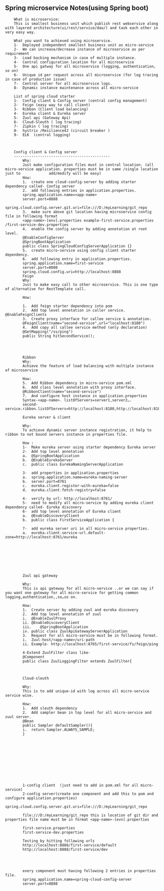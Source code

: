 Spring microservice Notes(using Spring boot)
----------------------------------------------
		 
		What is microservice:
		This is smallest business unit which publish rest webservice along with layered architecture(ui/rest/service/dao/) and task each other in very easy way.
		
		What you want to achieved using microservice.
		1-	Deployed independent smallest business unit as micro-service
		2-	We can increase/decrease instance of microservice as per requirement
		3-	Load backing mechanism in case of multiple instance.
		4-	Central configuration location for all microservice
		5-	One api gatway for all microservice (logging, authentication, so on)
		6-	Unique id per request across all microservice (for log tracing in case of production issue)
		7-	Central server for all microservice logs.
		8-	Dynamic instance maintenance across all micro-service
		
		List of spring cloud starter
		1-	Config client & Config server (central config management)
		2-	Feign (easy way to call client)
		3-	Ribbon (Client load balancing)
		4-	Eureka client & Eureka server
		5-	Zuul api (Gateway Api)
		6-	Cloud-Sleuth ( log tracing)
		7-	Zipkin ( log tracing)
		8-	hystrix /Resilience4J (circuit breaker )
		9-	ELK  (central logging)
		
		
		
		Config client & Config server
		--------------------------------------------
			Why:
			Just make configuration files must in central location. (all micro-service application. properties must be in same /single location just to 			add/modify will be easy)
			How:
			1.	create one cloud-config-server by adding starter dependency called- Config server
			2.	add following entries in application.properties.
			spring.application.name=<app-name>
			server.port=8888
			spring.cloud.config.server.git.uri=file:///D:/myLearning/git_repo
			3.	make sure above git location having microservice config file in following format
			<app-name>-[env].properties example-first-service.properties /first-service-dev.properties
			4.	enable the config server by adding annotation at root level.
			@EnableConfigServer
			@SpringBootApplication
			public class SpringCloudConfigServerApplication {}
			5.	create micro-service using config client starter dependency.
			6.	add following entry in application.properties.
			spring.application.name=first-service
			server.port=8080
			spring.cloud.config.uri=http://localhost:8888
			Feign
			Why:
			Just to make easy call to other microservice. This is one type of alternative for RestTemplate call.
			
			How:
			
			1.	Add feign starter dependency into pom
			2.	Add top level annotation in caller service. @EnableFeignClients
			3.	Create proxy interface for callee service & annotation.
			@FeignClient(name="second-service",url="localhost:8180")
			4.	Add copy all callee service method (only declaration)
			@GetMapping("/ss/ping")
			public String hitSecondService();
			
			
			
			
			Ribbon
			Why:
			Achieve the feature of load balancing with multiple instance of microservice
			
			How:
			5.	Add Ribbon dependency in micro-service pom.xml
			6.	Add class level annotation with proxy interface.
			@RibbonClient(name="second-service")
			7.	And configure host instance in application.properties 
			Syntax-<app-name>. listOfServers=server1,server2….
			second-service.ribbon.listOfServers=http://localhost:8180,http://localhost:8181
			
			Eureka server & client
			
			Why:
			To achieve dynamic server instance registration, it help to ribbon to not bound servers instance in properties file.
			
			How :
			1-	Make eureka server using starter dependency Eureka server
			2-	Add top level annotation
			a.	@SpringBootApplication
			b.	@EnableEurekaServer
			c.	public class EurekaNamingServerApplication
			
			3-	add properties in application.properties
			a.	spring.application.name=eureka-naming-server
			b.	server.port=8761
			c.	eureka.client.register-with-eureka=false
			d.	eureka.client.fetch-registry=false
			
			4-	verify by url: http://localhost:8761/
			5-	need to modify all micro-service by adding eureka client dependency called- Eureka discovery
			6-	add top level annotation of Eureka client
			a.	@EnableDiscoveryClient
			b.	public class FirstServiceApplication {
			
			7-	add eureka server uri in all micro-service properties.
			a.	eureka.client.service-url.default-zone=http://localhost:8761/eureka
			
				
			
			
			
			
			
			
			Zuul api gateway
			
			Why:
			This is api gateway for all micro-service ..or we can say if you want one gateway for all micro-service for getting common logging,authentication,,so…so on.
			
			How:
			1.	Create server by adding zuul and eureka discovery
			2.	Add top level annotation of zuul
			i.	@EnableZuulProxy
			ii.	@EnableDiscoveryClient
			iii.	@SpringBootApplication
			iv.	public class ZuulApiGatewayServerApplication 
			3.	Request for all micro-service must be in following format.
			i.	Zuul-host/<app-name>/uri-path
			ii.	Example- http://localhost:8765/first-service/fs/feign/ping
			
			4-Extend ZuulFilter class like- 
			@Component
			public class ZuulLoggingFilter extends ZuulFilter{
			
			
			
			Cloud-sleuth
			
			Why:
			This is to add unique-id with log across all micro-service service wise.
			
			How:
			1.	Add sleuth dependency 
			2.	Add sampler bean in top level for all micro-service and zuul server.
			@Bean
			public Sampler defaultSampler(){
			i.	return Sampler.ALWAYS_SAMPLE;
			}
			
			
			
			
			
			
			
			
			
			
			
			1-config client  (just need to add in pom.xml for all micro-service)
			2-config server(create one component and add this to pom and configure application.properties)
			spring.cloud.config.server.git.uri=file:///D:/myLearning/git_repo
			
			file:///D:/myLearning/git_repo this is location of git dir and properties file name must be in format <app-name>-[evn].properties
			
			first-service.properties
			first-service-dev.properties
			
			Testing by hitting following urls
			http://localhost:8888/first-service/default
			http://localhost:8888/first-service/dev
			
			
			
			
			every component must having following 2 entries in properties file.
			spring.application.name=spring-cloud-config-server
			server.port=8888
			














